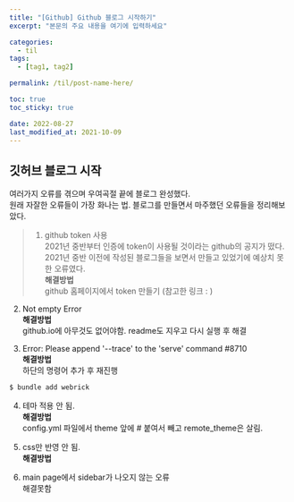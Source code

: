 ```yaml
---
title: "[Github] Github 블로그 시작하기"
excerpt: "본문의 주요 내용을 여기에 입력하세요"

categories:
  - til
tags:
  - [tag1, tag2]

permalink: /til/post-name-here/

toc: true
toc_sticky: true

date: 2022-08-27
last_modified_at: 2021-10-09
---
```


## 깃허브 블로그 시작   
여러가지 오류를 겪으며 우여곡절 끝에 블로그 완성했다.   
원래 자잘한 오류들이 가장 화나는 법. 블로그를 만들면서 마주했던 오류들을 정리해보았다.   

> 1. github token 사용   
2021년 중반부터 인증에 token이 사용될 것이라는 github의 공지가 떴다.   
2021년 중반 이전에 작성된 블로그들을 보면서 만들고 있었기에 예상치 못한 오류였다.   
**해결방법**   
 github 홈페이지에서 token 만들기 (참고한 링크 : )   
   
 2. Not empty Error   
 **해결방법**   
 github.io에 아무것도 없어야함. readme도 지우고 다시 실행 후 해결   
    
 3. Error: Please append '--trace' to the 'serve' command #8710   
**해결방법**   
하단의 명령어 추가 후 재진행   
```bash
$ bundle add webrick
```
   
4. 테마 적용 안 됨.   
**해결방법**   
config.yml 파일에서 theme 앞에 # 붙여서 빼고 remote_theme은 살림.   
   
5. css만 반영 안 됨.   
**해결방법**   
   
6. main page에서 sidebar가 나오지 않는 오류   
해결못함   



